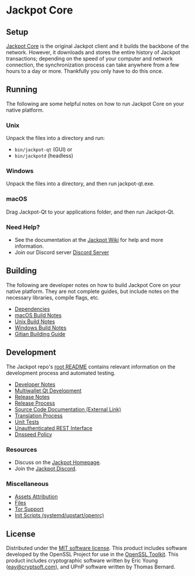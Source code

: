 Jackpot Core
=============

Setup
---------------------
[Jackpot Core](https://777coin.win/) is the original Jackpot client and it builds the backbone of the network. However, it downloads and stores the entire history of Jackpot transactions; depending on the speed of your computer and network connection, the synchronization process can take anywhere from a few hours to a day or more. Thankfully you only have to do this once.

Running
---------------------
The following are some helpful notes on how to run Jackpot Core on your native platform.

### Unix

Unpack the files into a directory and run:

- `bin/jackpot-qt` (GUI) or
- `bin/jackpotd` (headless)

### Windows

Unpack the files into a directory, and then run jackpot-qt.exe.

### macOS

Drag Jackpot-Qt to your applications folder, and then run Jackpot-Qt.

### Need Help?

* See the documentation at the [Jackpot Wiki](https://__decenomy_github_link__/)
for help and more information.
* Join our Discord server [Discord Server](https://discordapp.com/invite/HNyRevT)

Building
---------------------
The following are developer notes on how to build Jackpot Core on your native platform. They are not complete guides, but include notes on the necessary libraries, compile flags, etc.

- [Dependencies](dependencies.md)
- [macOS Build Notes](build-osx.md)
- [Unix Build Notes](build-unix.md)
- [Windows Build Notes](build-windows.md)
- [Gitian Building Guide](gitian-building.md)

Development
---------------------
The Jackpot repo's [root README](/README.md) contains relevant information on the development process and automated testing.

- [Developer Notes](developer-notes.md)
- [Multiwallet Qt Development](multiwallet-qt.md)
- [Release Notes](release-notes.md)
- [Release Process](release-process.md)
- [Source Code Documentation (External Link)](https://__decenomy_github_link__/)
- [Translation Process](translation_process.md)
- [Unit Tests](unit-tests.md)
- [Unauthenticated REST Interface](REST-interface.md)
- [Dnsseed Policy](dnsseed-policy.md)

### Resources
* Discuss on the [Jackpot Homepage](https://777coin.win/).
* Join the [Jackpot Discord](__decenomy_discord_link__).

### Miscellaneous
- [Assets Attribution](assets-attribution.md)
- [Files](files.md)
- [Tor Support](tor.md)
- [Init Scripts (systemd/upstart/openrc)](init.md)

License
---------------------
Distributed under the [MIT software license](/COPYING).
This product includes software developed by the OpenSSL Project for use in the [OpenSSL Toolkit](https://www.openssl.org/). This product includes
cryptographic software written by Eric Young ([eay@cryptsoft.com](mailto:eay@cryptsoft.com)), and UPnP software written by Thomas Bernard.
